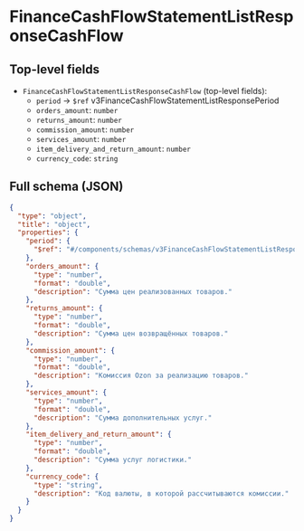 # FinanceCashFlowStatementListResponseCashFlow

## Top-level fields
- `FinanceCashFlowStatementListResponseCashFlow` (top-level fields):
  - `period` → `$ref` v3FinanceCashFlowStatementListResponsePeriod
  - `orders_amount`: `number`
  - `returns_amount`: `number`
  - `commission_amount`: `number`
  - `services_amount`: `number`
  - `item_delivery_and_return_amount`: `number`
  - `currency_code`: `string`

## Full schema (JSON)
```json
{
  "type": "object",
  "title": "object",
  "properties": {
    "period": {
      "$ref": "#/components/schemas/v3FinanceCashFlowStatementListResponsePeriod"
    },
    "orders_amount": {
      "type": "number",
      "format": "double",
      "description": "Сумма цен реализованных товаров."
    },
    "returns_amount": {
      "type": "number",
      "format": "double",
      "description": "Сумма цен возвращённых товаров."
    },
    "commission_amount": {
      "type": "number",
      "format": "double",
      "description": "Комиссия Ozon за реализацию товаров."
    },
    "services_amount": {
      "type": "number",
      "format": "double",
      "description": "Сумма дополнительных услуг."
    },
    "item_delivery_and_return_amount": {
      "type": "number",
      "format": "double",
      "description": "Сумма услуг логистики."
    },
    "currency_code": {
      "type": "string",
      "description": "Код валюты, в которой рассчитываются комиссии."
    }
  }
}
```
